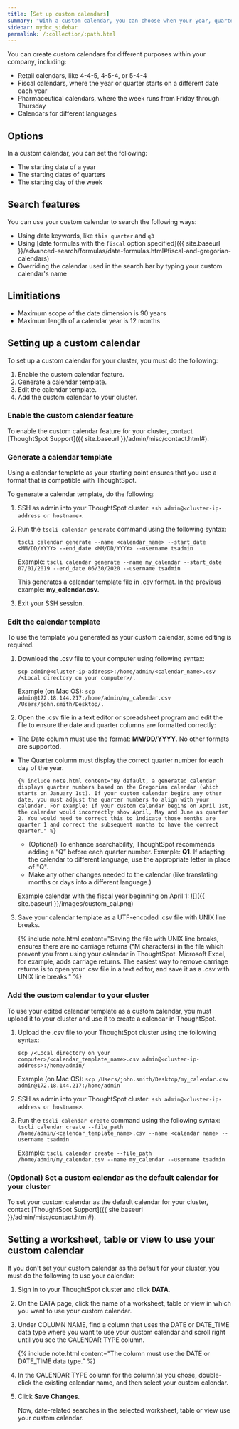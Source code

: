 ```yaml
---
title: [Set up custom calendars]
summary: "With a custom calendar, you can choose when your year, quarter, or week starts, to match your specific needs, and use date-related search keywords with your calendar to search in ThoughtSpot."
sidebar: mydoc_sidebar
permalink: /:collection/:path.html
---
```

You can create custom calendars for different purposes within your company, including:
- Retail calendars, like 4-4-5, 4-5-4, or 5-4-4
- Fiscal calendars, where the year or quarter starts on a different date each year
- Pharmaceutical calendars, where the week runs from Friday through Thursday
- Calendars for different languages

## Options

In a custom calendar, you can set the following:
- The starting date of a year
- The starting dates of quarters
- The starting day of the week

## Search features
You can use your custom calendar to search the following ways:
- Using date keywords, like `this quarter` and `q3`
- Using [date formulas with the `fiscal` option specified]({{ site.baseurl }}/advanced-search/formulas/date-formulas.html#fiscal-and-gregorian-calendars)
- Overriding the calendar used in the search bar by typing your custom calendar's name

## Limitiations
- Maximum scope of the date dimension is 90 years
- Maximum length of a calendar year is 12 months

## Setting up a custom calendar

To set up a custom calendar for your cluster, you must do the following:
1. Enable the custom calendar feature.
2. Generate a calendar template.
3. Edit the calendar template.
4. Add the custom calendar to your cluster.

### Enable the custom calendar feature

To enable the custom calendar feature for your cluster, contact [ThoughtSpot Support]({{ site.baseurl }}/admin/misc/contact.html#).

### Generate a calendar template

Using a calendar template as your starting point ensures that you use a format that is compatible with ThoughtSpot.

To generate a calendar template, do the following:

1. SSH as admin into your ThoughtSpot cluster: `ssh admin@<cluster-ip-address or hostname>`.

2. Run the `tscli calendar generate` command using the following syntax:

      `tscli calendar generate --name <calendar_name> --start_date <MM/DD/YYYY> --end_date <MM/DD/YYYY> --username tsadmin`

      Example:
      `tscli calendar generate --name my_calendar --start_date 07/01/2019 --end_date 06/30/2020 --username tsadmin`

      This generates a calendar template file in .csv format. In the previous example: **my_calendar.csv**.

3. Exit your SSH session.

### Edit the calendar template

To use the template you generated as your custom calendar, some editing is required.

1. Download the .csv file to your computer using following syntax:

      `scp admin@<cluster-ip-address>:/home/admin/<calendar_name>.csv /<Local directory on your computer>/.`

      Example (on Mac OS):
      `scp admin@172.18.144.217:/home/admin/my_calendar.csv /Users/john.smith/Desktop/.`

2. Open the .csv file in a text editor or spreadsheet program and edit the file to ensure the date and quarter columns are formatted correctly:
  - The Date column must use the format: **MM/DD/YYYY**. No other formats are supported.
  - The Quarter column must display the correct quarter number for each day of the year.

        {% include note.html content="By default, a generated calendar displays quarter numbers based on the Gregorian calendar (which starts on January 1st). If your custom calendar begins any other date, you must adjust the quarter numbers to align with your calendar. For example: If your custom calendar begins on April 1st, the calendar would incorrectly show April, May and June as quarter 2. You would need to correct this to indicate those months are quarter 1 and correct the subsequent months to have the correct quarter." %}
      - (Optional) To enhance searchability, ThoughtSpot recommends adding a “Q” before each quarter number. Example: **Q1**. If adapting the calendar to different language, use the appropriate letter in place of "Q".
      - Make any other changes needed to the calendar (like translating months or days into a different language.)

    Example calendar with the fiscal year beginning on April 1:
    ![]({{ site.baseurl }}/images/custom_cal.png)

3. Save your calendar template as a UTF-encoded .csv file with UNIX line breaks.

      {% include note.html content="Saving the file with UNIX line breaks, ensures there are no carriage returns (^M characters) in the file which prevent you from using your calendar in ThoughtSpot. Microsoft Excel, for example, adds carriage returns. The easiest way to remove carriage returns is to open your .csv file in a text editor, and save it as a .csv with UNIX line breaks." %}

### Add the custom calendar to your cluster

To use your edited calendar template as a custom calendar, you must upload it to your cluster and use it to create a calendar in ThoughtSpot.

1. Upload the .csv file to your ThoughtSpot cluster using the following syntax:

      `scp /<Local directory on your computer>/<calendar_template_name>.csv admin@<cluster-ip-address>:/home/admin/`

      Example (on Mac OS):
      `scp /Users/john.smith/Desktop/my_calendar.csv admin@172.18.144.217:/home/admin`

2. SSH as admin into your ThoughtSpot cluster: `ssh admin@<cluster-ip-address or hostname>`.

3. Run the `tscli calendar create` command using the following syntax:
   `tscli calendar create --file_path /home/admin/<calendar_template_name>.csv --name <calendar name> --username tsadmin`

   Example:
   `tscli calendar create --file_path /home/admin/my_calendar.csv --name my_calendar --username tsadmin`

### (Optional) Set a custom calendar as the default calendar for your cluster

To set your custom calendar as the default calendar for your cluster, contact [ThoughtSpot Support]({{ site.baseurl }}/admin/misc/contact.html#).

## Setting a worksheet, table or view to use your custom calendar

If you don't set your custom calendar as the default for your cluster, you must do the following to use your calendar:

1. Sign in to your ThoughtSpot cluster and click **DATA**.

2. On the DATA page, click the name of a worksheet, table or view in which you want to use your custom calendar.

3. Under COLUMN NAME, find a column that uses the DATE or DATE_TIME data type where you want to use your custom calendar and scroll right until you see the CALENDAR TYPE column.

    {% include note.html content="The column must use the DATE or DATE_TIME data type." %}

4. In the CALENDAR TYPE column for the column(s) you chose, double-click the existing calendar name, and then select your custom calendar.

5. Click **Save Changes**.

   Now, date-related searches in the selected worksheet, table or view use your custom calendar.
